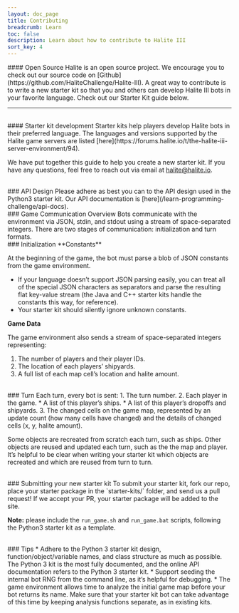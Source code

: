 ```yaml
---
layout: doc_page
title: Contributing
breadcrumb: Learn
toc: false
description: Learn about how to contribute to Halite III
sort_key: 4
---
```


<div class="doc-section" markdown="1">
#### Open Source
Halite is an open source project. We encourage you to check out our source code on [Github](https://github.com/HaliteChallenge/Halite-III). A great way to contribute is to write a new starter kit so that you and others can develop Halite III bots in your favorite language. Check out our Starter Kit guide below.

<br/>

---------

<br/>
#### Starter kit development
Starter kits help players develop Halite bots in their preferred language. The languages and versions supported by the Halite game servers are listed [here](https://forums.halite.io/t/the-halite-iii-server-environment/94). 

We have put together this guide to help you create a new starter kit. If you have any questions, feel free to reach out via email at [halite@halite.io](mailto:halite@halite.io).


<br/>
### API Design
Please adhere as best you can to the API design used in the Python3 starter kit. Our API documentation is [here](/learn-programming-challenge/api-docs).


<br/>
### Game Communication Overview
Bots communicate with the environment via JSON, stdin, and stdout using a stream of space-separated integers. There are two stages of communication: initialization and turn formats.


<br/>
### Initialization
**Constants**

At the beginning of the game, the bot must parse a blob of JSON constants from the game environment.
* If your language doesn’t support JSON parsing easily, you can treat all of the special JSON characters as separators and parse the resulting flat key-value stream (the Java and C++ starter kits handle the constants this way, for reference).
* Your starter kit should silently ignore unknown constants.

**Game Data**

The game environment also sends a stream of space-separated integers representing:
1. The number of players and their player IDs.
2. The location of each players’ shipyards.
3. A full list of each map cell’s location and halite amount.


<br/>
### Turn
Each turn, every bot is sent:
1. The turn number.
2. Each player in the game.
  * A list of this player’s ships.
  * A list of this player’s dropoffs and shipyards.
3. The changed cells on the game map, represented by an update count (how many cells have changed) and the details of changed cells (x, y, halite amount).

Some objects are recreated from scratch each turn, such as ships. Other objects are reused and updated each turn, such as the the map and player. It’s helpful to be clear when writing your starter kit which objects are recreated and which are reused from turn to turn.


<br/>
### Submitting your new starter kit
To submit your starter kit, fork our repo, place your starter package in the `starter-kits/` folder, and send us a pull request! If we accept your PR, your starter package will be added to the site.


**Note:** please include the `run_game.sh` and `run_game.bat` scripts, following the Python3 starter kit as a template.


<br/>
### Tips
* Adhere to the Python 3 starter kit design, function/object/variable names, and class structure as much as possible. The Python 3 kit is the most fully documented, and the online API documentation refers to the Python 3 starter kit.
* Support seeding the internal bot RNG from the command line, as it’s helpful for debugging.
* The game environment allows time to analyze the initial game map before your bot returns its name. Make sure that your starter kit bot can take advantage of this time by keeping analysis functions separate, as in existing kits.

<br/>

</div>
